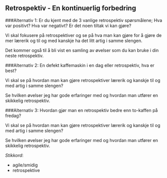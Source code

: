 Retrospektiv - En kontinuerlig forbedring
-----------------------------
###Alternativ 1: 
Er du kjent med de 3 vanlige retrospektiv spørsmålene; Hva var positivt? Hva var negativt? Er det noen tiltak vi kan gjøre?

Vi skal fokusere på retrospektiver og se på hva man kan gjøre for å gjøre de mer lærerik og til og med kanskje ha det litt artig i samme slengen.

Det kommer også til å bli vist en samling av øvelser som du kan bruke i din neste retrospektiv.

###Alternativ 2:
En defekt kaffemaskin i en dag eller retrospektiv, hva er best?

Vi skal se på hvordan man kan gjøre retrospektiver lærerik og kanskje til og med artig i samme slengen? 

Se hvilken øvelser jeg har gode erfaringer med og hvordan man utfører en skikkelig retrospektiv.

###Alternativ 3:
Hvordan gjør man en retrospektiv bedre enn to-kaffen på fredag?

Vi skal se på hvordan man kan gjøre retrospektiver lærerik og kanskje til og med artig i samme slengen? 

Se hvilken øvelser jeg har gode erfaringer med og hvordan man utfører en skikkelig retrospektiv.

_Stikkord_:
- agile/smidig
- retrospektive